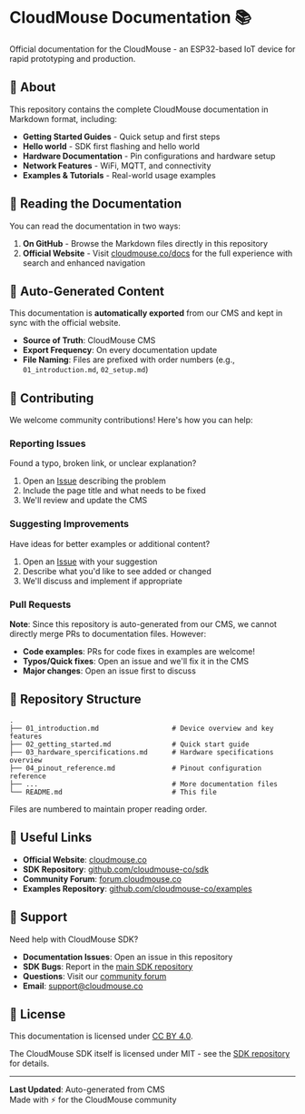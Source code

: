 # CloudMouse Documentation 📚

Official documentation for the CloudMouse - an ESP32-based IoT device for rapid prototyping and production.

## 🎯 About

This repository contains the complete CloudMouse documentation in Markdown format, including:

- **Getting Started Guides** - Quick setup and first steps
- **Hello world** - SDK first flashing and hello world
- **Hardware Documentation** - Pin configurations and hardware setup
- **Network Features** - WiFi, MQTT, and connectivity
- **Examples & Tutorials** - Real-world usage examples

## 📖 Reading the Documentation

You can read the documentation in two ways:

1. **On GitHub** - Browse the Markdown files directly in this repository
2. **Official Website** - Visit [cloudmouse.co/docs](https://cloudmouse.co/docs) for the full experience with search and enhanced navigation

## 🔄 Auto-Generated Content

This documentation is **automatically exported** from our CMS and kept in sync with the official website. 

- **Source of Truth**: CloudMouse CMS
- **Export Frequency**: On every documentation update
- **File Naming**: Files are prefixed with order numbers (e.g., `01_introduction.md`, `02_setup.md`)

## 🤝 Contributing

We welcome community contributions! Here's how you can help:

### Reporting Issues

Found a typo, broken link, or unclear explanation? 

1. Open an [Issue](../../issues) describing the problem
2. Include the page title and what needs to be fixed
3. We'll review and update the CMS

### Suggesting Improvements

Have ideas for better examples or additional content?

1. Open an [Issue](../../issues) with your suggestion
2. Describe what you'd like to see added or changed
3. We'll discuss and implement if appropriate

### Pull Requests

**Note**: Since this repository is auto-generated from our CMS, we cannot directly merge PRs to documentation files. However:

- **Code examples**: PRs for code fixes in examples are welcome!
- **Typos/Quick fixes**: Open an issue and we'll fix it in the CMS
- **Major changes**: Open an issue first to discuss

## 📁 Repository Structure

```
.
├── 01_introduction.md                  # Device overview and key features
├── 02_getting_started.md               # Quick start guide
├── 03_hardware_spercifications.md      # Hardware specifications overview
├── 04_pinout_reference.md              # Pinout configuration reference
├── ...                                 # More documentation files
└── README.md                           # This file
```

Files are numbered to maintain proper reading order.

## 🔗 Useful Links

- **Official Website**: [cloudmouse.co](https://cloudmouse.co)
- **SDK Repository**: [github.com/cloudmouse-co/sdk](https://github.com/cloudmouse-co/sdk)
- **Community Forum**: [forum.cloudmouse.co](https://forum.cloudmouse.co)
- **Examples Repository**: [github.com/cloudmouse-co/examples](https://github.com/cloudmouse-co/examples)

## 💬 Support

Need help with CloudMouse SDK?

- **Documentation Issues**: Open an issue in this repository
- **SDK Bugs**: Report in the [main SDK repository](https://github.com/cloudmouse-co/sdk/issues)
- **Questions**: Visit our [community forum](https://forum.cloudmouse.org)
- **Email**: support@cloudmouse.co

## 📄 License

This documentation is licensed under [CC BY 4.0](https://creativecommons.org/licenses/by/4.0/).

The CloudMouse SDK itself is licensed under MIT - see the [SDK repository](https://github.com/cloudmouse-co/sdk) for details.

---

**Last Updated**: Auto-generated from CMS  
Made with ⚡ for the CloudMouse community